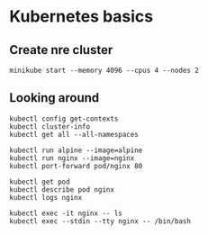 # Kubernetes basics 

## Create nre cluster
```
minikube start --memory 4096 --cpus 4 --nodes 2
```

## Looking around 

```
kubectl config get-contexts
kubectl cluster-info
kubectl get all --all-namespaces

kubectl run alpine --image=alpine
kubectl run nginx --image=nginx
kubectl port-forward pod/nginx 80

kubectl get pod
kubectl describe pod nginx
kubectl logs nginx

kubectl exec -it nginx -- ls
kubectl exec --stdin --tty nginx -- /bin/bash
```
